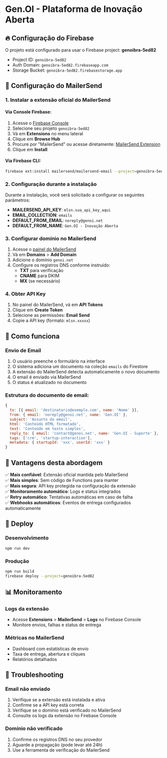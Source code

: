 # Gen.OI - Plataforma de Inovação Aberta

## 🔥 Configuração do Firebase

O projeto está configurado para usar o Firebase project: **genoibra-5ed82**

- Project ID: `genoibra-5ed82`
- Auth Domain: `genoibra-5ed82.firebaseapp.com`
- Storage Bucket: `genoibra-5ed82.firebasestorage.app`

## 🔧 Configuração do MailerSend

### 1. Instalar a extensão oficial do MailerSend

#### Via Console Firebase:
1. Acesse o [Firebase Console](https://console.firebase.google.com/project/genoibra-5ed82)
2. Selecione seu projeto `genoibra-5ed82`
3. Vá em **Extensions** no menu lateral
4. Clique em **Browse Hub**
5. Procure por "MailerSend" ou acesse diretamente: [MailerSend Extension](https://extensions.dev/extensions/mailersend/mailersend-email)
6. Clique em **Install**

#### Via Firebase CLI:
```bash
firebase ext:install mailersend/mailersend-email --project=genoibra-5ed82
```

### 2. Configuração durante a instalação

Durante a instalação, você será solicitado a configurar os seguintes parâmetros:

- **MAILERSEND_API_KEY**: `mlsn.sua_api_key_aqui`
- **EMAIL_COLLECTION**: `emails`
- **DEFAULT_FROM_EMAIL**: `noreply@genoi.net`
- **DEFAULT_FROM_NAME**: `Gen.OI - Inovação Aberta`

### 3. Configurar domínio no MailerSend

1. Acesse o [painel do MailerSend](https://app.mailersend.com/)
2. Vá em **Domains** > **Add Domain**
3. Adicione o domínio `genoi.net`
4. Configure os registros DNS conforme instruído:
   - **TXT** para verificação
   - **CNAME** para DKIM
   - **MX** (se necessário)

### 4. Obter API Key

1. No painel do MailerSend, vá em **API Tokens**
2. Clique em **Create Token**
3. Selecione as permissões: **Email Send**
4. Copie a API key (formato: `mlsn.xxxxx`)

## 📧 Como funciona

### Envio de Email
1. O usuário preenche o formulário na interface
2. O sistema adiciona um documento na coleção `emails` do Firestore
3. A extensão do MailerSend detecta automaticamente o novo documento
4. O email é enviado via MailerSend
5. O status é atualizado no documento

### Estrutura do documento de email:
```javascript
{
  to: [{ email: 'destinatario@exemplo.com', name: 'Nome' }],
  from: { email: 'noreply@genoi.net', name: 'Gen.OI' },
  subject: 'Assunto do email',
  html: 'Conteúdo HTML formatado',
  text: 'Conteúdo em texto simples',
  reply_to: { email: 'contact@genoi.net', name: 'Gen.OI - Suporte' },
  tags: ['crm', 'startup-interaction'],
  metadata: { startupId: 'xxx', userId: 'xxx' }
}
```

## 🎯 Vantagens desta abordagem

✅ **Mais confiável**: Extensão oficial mantida pelo MailerSend  
✅ **Mais simples**: Sem código de Functions para manter  
✅ **Mais segura**: API key protegida na configuração da extensão  
✅ **Monitoramento automático**: Logs e status integrados  
✅ **Retry automático**: Tentativas automáticas em caso de falha  
✅ **Webhooks automáticos**: Eventos de entrega configurados automaticamente  

## 🚀 Deploy

### Desenvolvimento
```bash
npm run dev
```

### Produção
```bash
npm run build
firebase deploy --project=genoibra-5ed82
```

## 📊 Monitoramento

### Logs da extensão
- Acesse **Extensions** > **MailerSend** > **Logs** no Firebase Console
- Monitore envios, falhas e status de entrega

### Métricas no MailerSend
- Dashboard com estatísticas de envio
- Taxa de entrega, abertura e cliques
- Relatórios detalhados

## 🔧 Troubleshooting

### Email não enviado
1. Verifique se a extensão está instalada e ativa
2. Confirme se a API key está correta
3. Verifique se o domínio está verificado no MailerSend
4. Consulte os logs da extensão no Firebase Console

### Domínio não verificado
1. Confirme os registros DNS no seu provedor
2. Aguarde a propagação (pode levar até 24h)
3. Use a ferramenta de verificação do MailerSend